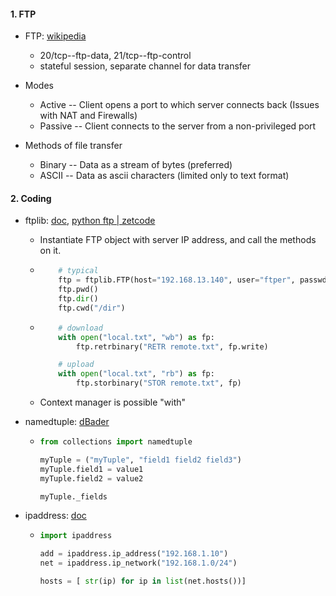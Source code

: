 #### 1. FTP

- FTP: [wikipedia](http://bit.ly/31zaJXM)

  - 20/tcp--ftp-data, 21/tcp--ftp-control
  - stateful session, separate channel for data transfer

- Modes

  - Active -- Client opens a port to which server connects back (Issues with NAT and Firewalls)
  - Passive -- Client connects to the server from a non-privileged port

- Methods of file transfer

  - Binary -- Data as a stream of bytes (preferred)
  - ASCII -- Data as ascii characters (limited only to text format)


#### 2. Coding

- ftplib: [doc](http://bit.ly/378Csje), [python ftp | zetcode](http://bit.ly/3816Mxq)

  - Instantiate FTP object with server IP address, and call the methods on it.

  - ```python 
        # typical
        ftp = ftplib.FTP(host="192.168.13.140", user="ftper", passwd="p@s$")
        ftp.pwd()
        ftp.dir()
        ftp.cwd("/dir")
    ```

  - ```python 
        # download
        with open("local.txt", "wb") as fp:
            ftp.retrbinary("RETR remote.txt", fp.write)

        # upload
        with open("local.txt", "rb") as fp:
            ftp.storbinary("STOR remote.txt", fp)
    ```

  - Context manager is possible "with"

- namedtuple: [dBader](http://bit.ly/2SqeB9h)

  - ```python
    from collections import namedtuple

    myTuple = ("myTuple", "field1 field2 field3")
    myTuple.field1 = value1
    myTuple.field2 = value2

    myTuple._fields
    ```

- ipaddress: [doc](http://bit.ly/2UsbArC)

  - ```python
    import ipaddress

    add = ipaddress.ip_address("192.168.1.10")
    net = ipaddress.ip_network("192.168.1.0/24")

    hosts = [ str(ip) for ip in list(net.hosts())]
    ```

